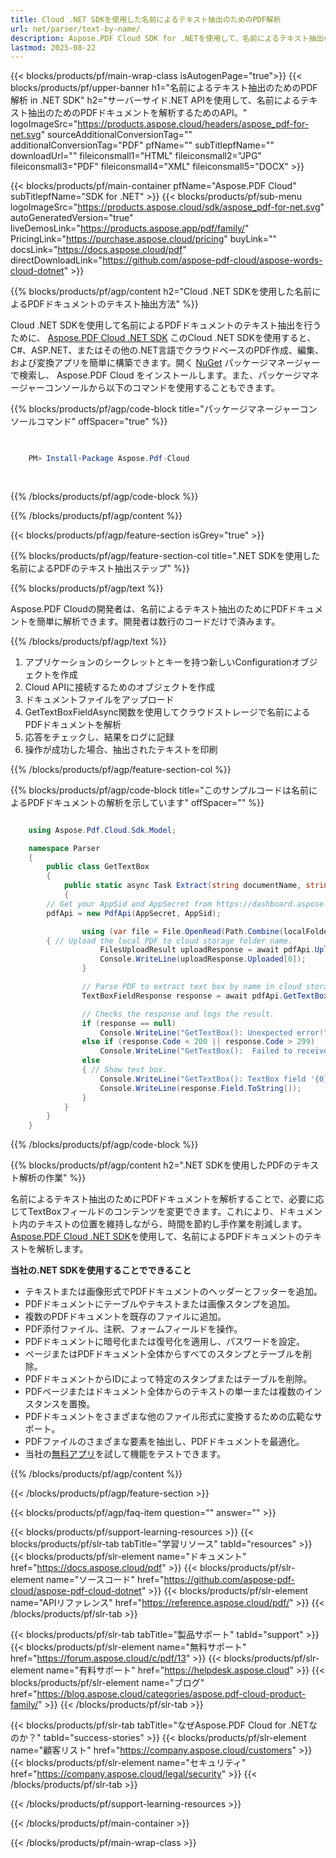 ```yaml
---
title: Cloud .NET SDKを使用した名前によるテキスト抽出のためのPDF解析
url: net/parser/text-by-name/
description: Aspose.PDF Cloud SDK for .NETを使用して、名前によるテキスト抽出のためのPDFファイルを解析します。発見性とインデックス化を強化します。
lastmod: 2025-08-22
---
```


{{< blocks/products/pf/main-wrap-class isAutogenPage="true">}}
{{< blocks/products/pf/upper-banner h1="名前によるテキスト抽出のためのPDF解析 in .NET SDK" h2="サーバーサイド.NET APIを使用して、名前によるテキスト抽出のためのPDFドキュメントを解析するためのAPI。" logoImageSrc="https://products.aspose.cloud/headers/aspose_pdf-for-net.svg" sourceAdditionalConversionTag="" additionalConversionTag="PDF" pfName="" subTitlepfName="" downloadUrl="" fileiconsmall1="HTML" fileiconsmall2="JPG" fileiconsmall3="PDF" fileiconsmall4="XML" fileiconsmall5="DOCX" >}}

{{< blocks/products/pf/main-container pfName="Aspose.PDF Cloud" subTitlepfName="SDK for .NET" >}}
{{< blocks/products/pf/sub-menu logoImageSrc="https://products.aspose.cloud/sdk/aspose_pdf-for-net.svg"
autoGeneratedVersion="true"
liveDemosLink="https://products.aspose.app/pdf/family/" PricingLink="https://purchase.aspose.cloud/pricing" buyLink="" docsLink="https://docs.aspose.cloud/pdf"  directDownloadLink="https://github.com/aspose-pdf-cloud/aspose-words-cloud-dotnet" >}}

{{% blocks/products/pf/agp/content h2="Cloud .NET SDKを使用した名前によるPDFドキュメントのテキスト抽出方法" %}}

Cloud .NET SDKを使用して名前によるPDFドキュメントのテキスト抽出を行うために、
[Aspose.PDF Cloud .NET SDK](https://products.aspose.cloud/pdf/net/)
このCloud .NET SDKを使用すると、C#、ASP.NET、またはその他の.NET言語でクラウドベースのPDF作成、編集、および変換アプリを簡単に構築できます。開く
[NuGet](https://www.nuget.org/packages/Aspose.Pdf-Cloud)
パッケージマネージャーで検索し、
Aspose.PDF Cloud
をインストールします。また、パッケージマネージャーコンソールから以下のコマンドを使用することもできます。

{{% blocks/products/pf/agp/code-block title="パッケージマネージャーコンソールコマンド" offSpacer="true" %}}

```powershell

     
    PM> Install-Package Aspose.Pdf-Cloud
     
     

```

{{% /blocks/products/pf/agp/code-block %}}

{{% /blocks/products/pf/agp/content %}}

{{< blocks/products/pf/agp/feature-section isGrey="true" >}}

{{% blocks/products/pf/agp/feature-section-col title=".NET SDKを使用した名前によるPDFのテキスト抽出ステップ" %}}

{{% blocks/products/pf/agp/text %}}

Aspose.PDF Cloudの開発者は、名前によるテキスト抽出のためにPDFドキュメントを簡単に解析できます。開発者は数行のコードだけで済みます。

{{% /blocks/products/pf/agp/text %}}

1. アプリケーションのシークレットとキーを持つ新しいConfigurationオブジェクトを作成
1. Cloud APIに接続するためのオブジェクトを作成
1. ドキュメントファイルをアップロード
1. GetTextBoxFieldAsync関数を使用してクラウドストレージで名前によるPDFドキュメントを解析
1. 応答をチェックし、結果をログに記録
1. 操作が成功した場合、抽出されたテキストを印刷

{{% /blocks/products/pf/agp/feature-section-col %}}

{{% blocks/products/pf/agp/code-block title="このサンプルコードは名前によるPDFドキュメントの解析を示しています" offSpacer="" %}}

```cs

    using Aspose.Pdf.Cloud.Sdk.Model;

    namespace Parser
    {
        public class GetTextBox
        {
            public static async Task Extract(string documentName, string fieldName, string remoteFolder)
            {
		// Get your AppSid and AppSecret from https://dashboard.aspose.cloud (free registration required). 
		pdfApi = new PdfApi(AppSecret, AppSid);

                using (var file = File.OpenRead(Path.Combine(localFolder, documentName)))
		{ // Upload the local PDF to cloud storage folder name.
                    FilesUploadResult uploadResponse = await pdfApi.UploadFileAsync(Path.Combine(remoteFolder, documentName), documentName);
                    Console.WriteLine(uploadResponse.Uploaded[0]);
                }

                // Parse PDF to extract text box by name in cloud storage.
                TextBoxFieldResponse response = await pdfApi.GetTextBoxFieldAsync(documentName, fieldName, folder: remoteFolder);

                // Checks the response and logs the result.
                if (response == null)
                    Console.WriteLine("GetTextBox(): Unexpected error!");
                else if (response.Code < 200 || response.Code > 299)
                    Console.WriteLine("GetTextBox():  Failed to receive TextBox fields from the document.");
                else
                { // Show text box.
                    Console.WriteLine("GetTextBox(): TextBox field '{0}' successfully received from the document '{1}.", fieldName, documentName);
                    Console.WriteLine(response.Field.ToString());
                }
            }
        }
    }
```

{{% /blocks/products/pf/agp/code-block %}}

{{% blocks/products/pf/agp/content h2=".NET SDKを使用したPDFのテキスト解析の作業" %}}

名前によるテキスト抽出のためにPDFドキュメントを解析することで、必要に応じてTextBoxフィールドのコンテンツを変更できます。これにより、ドキュメント内のテキストの位置を維持しながら、時間を節約し手作業を削減します。
[Aspose.PDF Cloud .NET SDK](https://products.aspose.cloud/pdf/net/)を使用して、名前によるPDFドキュメントのテキストを解析します。

**当社の.NET SDKを使用することでできること**

+ テキストまたは画像形式でPDFドキュメントのヘッダーとフッターを追加。
+ PDFドキュメントにテーブルやテキストまたは画像スタンプを追加。
+ 複数のPDFドキュメントを既存のファイルに追加。
+ PDF添付ファイル、注釈、フォームフィールドを操作。
+ PDFドキュメントに暗号化または復号化を適用し、パスワードを設定。
+ ページまたはPDFドキュメント全体からすべてのスタンプとテーブルを削除。
+ PDFドキュメントからIDによって特定のスタンプまたはテーブルを削除。
+ PDFページまたはドキュメント全体からのテキストの単一または複数のインスタンスを置換。
+ PDFドキュメントをさまざまな他のファイル形式に変換するための広範なサポート。
+ PDFファイルのさまざまな要素を抽出し、PDFドキュメントを最適化。
+ 当社の[無料アプリ](https://products.aspose.app/pdf/)を試して機能をテストできます。

{{% /blocks/products/pf/agp/content %}}

{{< /blocks/products/pf/agp/feature-section >}}

{{< blocks/products/pf/agp/faq-item question="" answer="" >}}

{{< blocks/products/pf/support-learning-resources >}}
{{< blocks/products/pf/slr-tab tabTitle="学習リソース" tabId="resources" >}}
{{< blocks/products/pf/slr-element name="ドキュメント" href="https://docs.aspose.cloud/pdf" >}}
{{< blocks/products/pf/slr-element name="ソースコード" href="https://github.com/aspose-pdf-cloud/aspose-pdf-cloud-dotnet" >}}
{{< blocks/products/pf/slr-element name="APIリファレンス" href="https://reference.aspose.cloud/pdf/" >}}
{{< /blocks/products/pf/slr-tab >}}

{{< blocks/products/pf/slr-tab tabTitle="製品サポート" tabId="support" >}}
{{< blocks/products/pf/slr-element name="無料サポート" href="https://forum.aspose.cloud/c/pdf/13" >}}
{{< blocks/products/pf/slr-element name="有料サポート" href="https://helpdesk.aspose.cloud" >}}
{{< blocks/products/pf/slr-element name="ブログ" href="https://blog.aspose.cloud/categories/aspose.pdf-cloud-product-family/" >}}
{{< /blocks/products/pf/slr-tab >}}

{{< blocks/products/pf/slr-tab tabTitle="なぜAspose.PDF Cloud for .NETなのか？" tabId="success-stories" >}}
{{< blocks/products/pf/slr-element name="顧客リスト" href="https://company.aspose.cloud/customers" >}}
{{< blocks/products/pf/slr-element name="セキュリティ" href="https://company.aspose.cloud/legal/security" >}}
{{< /blocks/products/pf/slr-tab >}}

{{< /blocks/products/pf/support-learning-resources >}}

{{< /blocks/products/pf/main-container >}}

{{< /blocks/products/pf/main-wrap-class >}}


